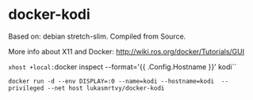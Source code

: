 # docker-kodi

Based on: debian stretch-slim. Compiled from Source.

More info about X11 and Docker: http://wiki.ros.org/docker/Tutorials/GUI

`xhost +local:`docker inspect --format='{{ .Config.Hostname }}' kodi``

`docker run -d --env DISPLAY=:0 --name=kodi --hostname=kodi  --privileged --net host lukasmrtvy/docker-kodi`
